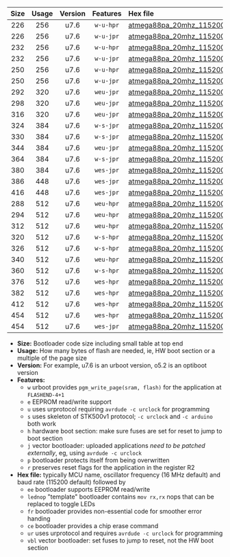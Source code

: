 |Size|Usage|Version|Features|Hex file|
|:-:|:-:|:-:|:-:|:--|
|226|256|u7.6|`w-u-hpr`|[atmega88pa_20mhz_115200bps_ur.hex](https://raw.githubusercontent.com/stefanrueger/urboot/main/bootloaders/atmega88pa/fcpu_20mhz/115200_bps/atmega88pa_20mhz_115200bps_ur.hex)|
|226|256|u7.6|`w-u-jpr`|[atmega88pa_20mhz_115200bps_ur_vbl.hex](https://raw.githubusercontent.com/stefanrueger/urboot/main/bootloaders/atmega88pa/fcpu_20mhz/115200_bps/atmega88pa_20mhz_115200bps_ur_vbl.hex)|
|232|256|u7.6|`w-u-hpr`|[atmega88pa_20mhz_115200bps_lednop_ur.hex](https://raw.githubusercontent.com/stefanrueger/urboot/main/bootloaders/atmega88pa/fcpu_20mhz/115200_bps/atmega88pa_20mhz_115200bps_lednop_ur.hex)|
|232|256|u7.6|`w-u-jpr`|[atmega88pa_20mhz_115200bps_lednop_ur_vbl.hex](https://raw.githubusercontent.com/stefanrueger/urboot/main/bootloaders/atmega88pa/fcpu_20mhz/115200_bps/atmega88pa_20mhz_115200bps_lednop_ur_vbl.hex)|
|250|256|u7.6|`w-u-hpr`|[atmega88pa_20mhz_115200bps_lednop_fr_ur.hex](https://raw.githubusercontent.com/stefanrueger/urboot/main/bootloaders/atmega88pa/fcpu_20mhz/115200_bps/atmega88pa_20mhz_115200bps_lednop_fr_ur.hex)|
|250|256|u7.6|`w-u-jpr`|[atmega88pa_20mhz_115200bps_lednop_fr_ur_vbl.hex](https://raw.githubusercontent.com/stefanrueger/urboot/main/bootloaders/atmega88pa/fcpu_20mhz/115200_bps/atmega88pa_20mhz_115200bps_lednop_fr_ur_vbl.hex)|
|292|320|u7.6|`weu-jpr`|[atmega88pa_20mhz_115200bps_ee_ur_vbl.hex](https://raw.githubusercontent.com/stefanrueger/urboot/main/bootloaders/atmega88pa/fcpu_20mhz/115200_bps/atmega88pa_20mhz_115200bps_ee_ur_vbl.hex)|
|298|320|u7.6|`weu-jpr`|[atmega88pa_20mhz_115200bps_ee_lednop_ur_vbl.hex](https://raw.githubusercontent.com/stefanrueger/urboot/main/bootloaders/atmega88pa/fcpu_20mhz/115200_bps/atmega88pa_20mhz_115200bps_ee_lednop_ur_vbl.hex)|
|316|320|u7.6|`weu-jpr`|[atmega88pa_20mhz_115200bps_ee_lednop_fr_ur_vbl.hex](https://raw.githubusercontent.com/stefanrueger/urboot/main/bootloaders/atmega88pa/fcpu_20mhz/115200_bps/atmega88pa_20mhz_115200bps_ee_lednop_fr_ur_vbl.hex)|
|324|384|u7.6|`w-s-jpr`|[atmega88pa_20mhz_115200bps_vbl.hex](https://raw.githubusercontent.com/stefanrueger/urboot/main/bootloaders/atmega88pa/fcpu_20mhz/115200_bps/atmega88pa_20mhz_115200bps_vbl.hex)|
|330|384|u7.6|`w-s-jpr`|[atmega88pa_20mhz_115200bps_lednop_vbl.hex](https://raw.githubusercontent.com/stefanrueger/urboot/main/bootloaders/atmega88pa/fcpu_20mhz/115200_bps/atmega88pa_20mhz_115200bps_lednop_vbl.hex)|
|344|384|u7.6|`weu-jpr`|[atmega88pa_20mhz_115200bps_ee_lednop_fr_ce_ur_vbl.hex](https://raw.githubusercontent.com/stefanrueger/urboot/main/bootloaders/atmega88pa/fcpu_20mhz/115200_bps/atmega88pa_20mhz_115200bps_ee_lednop_fr_ce_ur_vbl.hex)|
|364|384|u7.6|`w-s-jpr`|[atmega88pa_20mhz_115200bps_lednop_fr_vbl.hex](https://raw.githubusercontent.com/stefanrueger/urboot/main/bootloaders/atmega88pa/fcpu_20mhz/115200_bps/atmega88pa_20mhz_115200bps_lednop_fr_vbl.hex)|
|380|384|u7.6|`wes-jpr`|[atmega88pa_20mhz_115200bps_ee_vbl.hex](https://raw.githubusercontent.com/stefanrueger/urboot/main/bootloaders/atmega88pa/fcpu_20mhz/115200_bps/atmega88pa_20mhz_115200bps_ee_vbl.hex)|
|386|448|u7.6|`wes-jpr`|[atmega88pa_20mhz_115200bps_ee_lednop_vbl.hex](https://raw.githubusercontent.com/stefanrueger/urboot/main/bootloaders/atmega88pa/fcpu_20mhz/115200_bps/atmega88pa_20mhz_115200bps_ee_lednop_vbl.hex)|
|416|448|u7.6|`wes-jpr`|[atmega88pa_20mhz_115200bps_ee_lednop_fr_vbl.hex](https://raw.githubusercontent.com/stefanrueger/urboot/main/bootloaders/atmega88pa/fcpu_20mhz/115200_bps/atmega88pa_20mhz_115200bps_ee_lednop_fr_vbl.hex)|
|288|512|u7.6|`weu-hpr`|[atmega88pa_20mhz_115200bps_ee_ur.hex](https://raw.githubusercontent.com/stefanrueger/urboot/main/bootloaders/atmega88pa/fcpu_20mhz/115200_bps/atmega88pa_20mhz_115200bps_ee_ur.hex)|
|294|512|u7.6|`weu-hpr`|[atmega88pa_20mhz_115200bps_ee_lednop_ur.hex](https://raw.githubusercontent.com/stefanrueger/urboot/main/bootloaders/atmega88pa/fcpu_20mhz/115200_bps/atmega88pa_20mhz_115200bps_ee_lednop_ur.hex)|
|312|512|u7.6|`weu-hpr`|[atmega88pa_20mhz_115200bps_ee_lednop_fr_ur.hex](https://raw.githubusercontent.com/stefanrueger/urboot/main/bootloaders/atmega88pa/fcpu_20mhz/115200_bps/atmega88pa_20mhz_115200bps_ee_lednop_fr_ur.hex)|
|320|512|u7.6|`w-s-hpr`|[atmega88pa_20mhz_115200bps.hex](https://raw.githubusercontent.com/stefanrueger/urboot/main/bootloaders/atmega88pa/fcpu_20mhz/115200_bps/atmega88pa_20mhz_115200bps.hex)|
|326|512|u7.6|`w-s-hpr`|[atmega88pa_20mhz_115200bps_lednop.hex](https://raw.githubusercontent.com/stefanrueger/urboot/main/bootloaders/atmega88pa/fcpu_20mhz/115200_bps/atmega88pa_20mhz_115200bps_lednop.hex)|
|340|512|u7.6|`weu-hpr`|[atmega88pa_20mhz_115200bps_ee_lednop_fr_ce_ur.hex](https://raw.githubusercontent.com/stefanrueger/urboot/main/bootloaders/atmega88pa/fcpu_20mhz/115200_bps/atmega88pa_20mhz_115200bps_ee_lednop_fr_ce_ur.hex)|
|360|512|u7.6|`w-s-hpr`|[atmega88pa_20mhz_115200bps_lednop_fr.hex](https://raw.githubusercontent.com/stefanrueger/urboot/main/bootloaders/atmega88pa/fcpu_20mhz/115200_bps/atmega88pa_20mhz_115200bps_lednop_fr.hex)|
|376|512|u7.6|`wes-hpr`|[atmega88pa_20mhz_115200bps_ee.hex](https://raw.githubusercontent.com/stefanrueger/urboot/main/bootloaders/atmega88pa/fcpu_20mhz/115200_bps/atmega88pa_20mhz_115200bps_ee.hex)|
|382|512|u7.6|`wes-hpr`|[atmega88pa_20mhz_115200bps_ee_lednop.hex](https://raw.githubusercontent.com/stefanrueger/urboot/main/bootloaders/atmega88pa/fcpu_20mhz/115200_bps/atmega88pa_20mhz_115200bps_ee_lednop.hex)|
|412|512|u7.6|`wes-hpr`|[atmega88pa_20mhz_115200bps_ee_lednop_fr.hex](https://raw.githubusercontent.com/stefanrueger/urboot/main/bootloaders/atmega88pa/fcpu_20mhz/115200_bps/atmega88pa_20mhz_115200bps_ee_lednop_fr.hex)|
|454|512|u7.6|`wes-hpr`|[atmega88pa_20mhz_115200bps_ee_lednop_fr_ce.hex](https://raw.githubusercontent.com/stefanrueger/urboot/main/bootloaders/atmega88pa/fcpu_20mhz/115200_bps/atmega88pa_20mhz_115200bps_ee_lednop_fr_ce.hex)|
|454|512|u7.6|`wes-jpr`|[atmega88pa_20mhz_115200bps_ee_lednop_fr_ce_vbl.hex](https://raw.githubusercontent.com/stefanrueger/urboot/main/bootloaders/atmega88pa/fcpu_20mhz/115200_bps/atmega88pa_20mhz_115200bps_ee_lednop_fr_ce_vbl.hex)|

- **Size:** Bootloader code size including small table at top end
- **Usage:** How many bytes of flash are needed, ie, HW boot section or a multiple of the page size
- **Version:** For example, u7.6 is an urboot version, o5.2 is an optiboot version
- **Features:**
  + `w` urboot provides `pgm_write_page(sram, flash)` for the application at `FLASHEND-4+1`
  + `e` EEPROM read/write support
  + `u` uses urprotocol requiring `avrdude -c urclock` for programming
  + `s` uses skeleton of STK500v1 protocol; `-c urclock` and `-c arduino` both work
  + `h` hardware boot section: make sure fuses are set for reset to jump to boot section
  + `j` vector bootloader: uploaded applications *need to be patched externally*, eg, using `avrdude -c urclock`
  + `p` bootloader protects itself from being overwritten
  + `r` preserves reset flags for the application in the register R2
- **Hex file:** typically MCU name, oscillator frequency (16 MHz default) and baud rate (115200 default) followed by
  + `ee` bootloader supports EEPROM read/write
  + `lednop` "template" bootloader contains `mov rx,rx` nops that can be replaced to toggle LEDs
  + `fr` bootloader provides non-essential code for smoother error handing
  + `ce` bootloader provides a chip erase command
  + `ur` uses urprotocol and requires `avrdude -c urclock` for programming
  + `vbl` vector bootloader: set fuses to jump to reset, not the HW boot section

